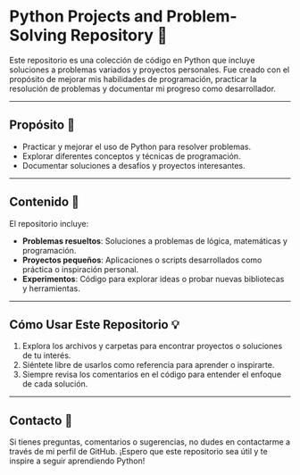 # Python Projects and Problem-Solving Repository 🐍

Este repositorio es una colección de código en Python que incluye soluciones a problemas variados y proyectos personales. Fue creado con el propósito de mejorar mis habilidades de programación, practicar la resolución de problemas y documentar mi progreso como desarrollador.

---

## Propósito 🎯

- Practicar y mejorar el uso de Python para resolver problemas.
- Explorar diferentes conceptos y técnicas de programación.
- Documentar soluciones a desafíos y proyectos interesantes.

---

## Contenido 📂

El repositorio incluye:
- **Problemas resueltos**: Soluciones a problemas de lógica, matemáticas y programación.
- **Proyectos pequeños**: Aplicaciones o scripts desarrollados como práctica o inspiración personal.
- **Experimentos**: Código para explorar ideas o probar nuevas bibliotecas y herramientas.

---

## Cómo Usar Este Repositorio 💡

1. Explora los archivos y carpetas para encontrar proyectos o soluciones de tu interés.
2. Siéntete libre de usarlos como referencia para aprender o inspirarte.
3. Siempre revisa los comentarios en el código para entender el enfoque de cada solución.

---

## Contacto 📨

Si tienes preguntas, comentarios o sugerencias, no dudes en contactarme a través de mi perfil de GitHub. ¡Espero que este repositorio sea útil y te inspire a seguir aprendiendo Python!
